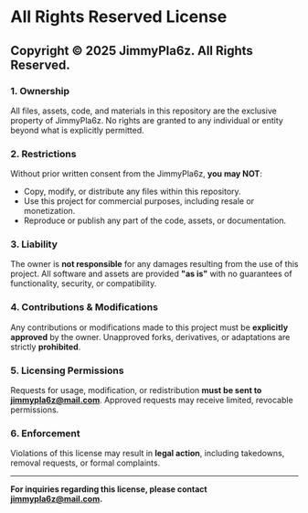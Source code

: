 # All Rights Reserved License

## Copyright © 2025 JimmyPla6z. All Rights Reserved.

### **1. Ownership**
All files, assets, code, and materials in this repository are the exclusive property of JimmyPla6z. No rights are granted to any individual or entity beyond what is explicitly permitted.

### **2. Restrictions**
Without prior written consent from the JimmyPla6z, **you may NOT**:
- Copy, modify, or distribute any files within this repository.
- Use this project for commercial purposes, including resale or monetization.
- Reproduce or publish any part of the code, assets, or documentation.

### **3. Liability**
The owner is **not responsible** for any damages resulting from the use of this project. All software and assets are provided **"as is"** with no guarantees of functionality, security, or compatibility.

### **4. Contributions & Modifications**
Any contributions or modifications made to this project must be **explicitly approved** by the owner. Unapproved forks, derivatives, or adaptations are strictly **prohibited**.

### **5. Licensing Permissions**
Requests for usage, modification, or redistribution **must be sent to jimmypla6z@mail.com**. Approved requests may receive limited, revocable permissions.

### **6. Enforcement**
Violations of this license may result in **legal action**, including takedowns, removal requests, or formal complaints.

---
**For inquiries regarding this license, please contact jimmypla6z@mail.com.**
